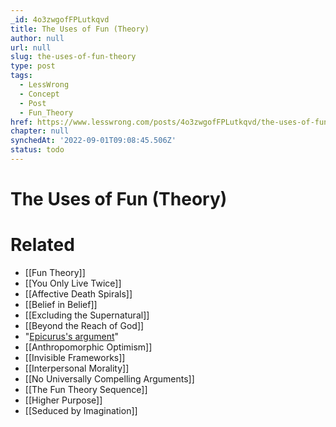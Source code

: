 ```yaml
---
_id: 4o3zwgofFPLutkqvd
title: The Uses of Fun (Theory)
author: null
url: null
slug: the-uses-of-fun-theory
type: post
tags:
  - LessWrong
  - Concept
  - Post
  - Fun_Theory
href: https://www.lesswrong.com/posts/4o3zwgofFPLutkqvd/the-uses-of-fun-theory
chapter: null
synchedAt: '2022-09-01T09:08:45.506Z'
status: todo
---
```


# The Uses of Fun (Theory)


# Related

- [[Fun Theory]]
- [[You Only Live Twice]]
- [[Affective Death Spirals]]
- [[Belief in Belief]]
- [[Excluding the Supernatural]]
- [[Beyond the Reach of God]]
- "[Epicurus's argument](http://i20.photobucket.com/albums/b217/luke1889/Epicurus.jpg)"
- [[Anthropomorphic Optimism]]
- [[Invisible Frameworks]]
- [[Interpersonal Morality]]
- [[No Universally Compelling Arguments]]
- [[The Fun Theory Sequence]]
- [[Higher Purpose]]
- [[Seduced by Imagination]]